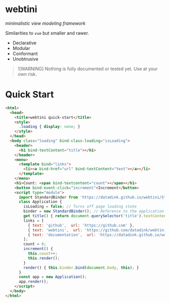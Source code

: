 # webtini

*minimalistic view modeling framework*

Similarities to `vue` but smaller and rawer.

* Declarative
* Modular
* Conformant
* Unobtrusive

> ![WARNING]
> Nothing is fully documented or tested yet. Use at your own risk.

# Quick Start

```html
<html>
  <head>
    <title>webtini quick-start</title>
    <style>
      .loading { display: none; }
    </style>
  </head>
  <body class="loading" bind-class-loading="isLoading">
    <header>
      <h1 bind-textContent="title"></h1>
    </header>
    <menu>
      <template bind="links">
        <li><a bind-href="url" bind-textContent="text"></a></li>
      </template>
    </menu>
    <h1>Count: <span bind-textcontent="count"></span></h1>
    <button bind-event-click="increment">Increment</button>
    <script type="module">
      import StandardBinder from 'https://datadink.github.io/webtini/StandardBinder.js'
      class Application {
        isLoading = false; // Turns off page loading state
        binder = new StandardBinder(); // Reference to the application's binder
        get title() { return document.querySelector('title').textContent; }
        links = [
          { text: 'github',  url: 'https://github.com' },
          { text: 'webtini',  url: 'https://github.com/datadink/webtini' },
          { text: 'documentation',  url: 'https://datadink.github.io/webtini/' },
        ];
        count = 0;
        increment() { 
          this.count++; 
          this.render();
        }
        render() { this.binder.bind(document.body, this); }
      }
      const app = new Application();
      app.render();
    </script>
  </body>
</html>
```


